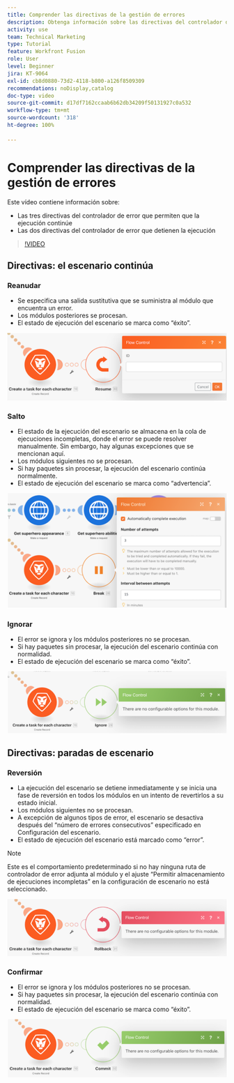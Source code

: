 ```yaml
---
title: Comprender las directivas de la gestión de errores
description: Obtenga información sobre las directivas del controlador de error que permiten que la ejecución continúe y las que detienen la ejecución, en  [!DNL Adobe Workfront Fusion].
activity: use
team: Technical Marketing
type: Tutorial
feature: Workfront Fusion
role: User
level: Beginner
jira: KT-9064
exl-id: cb8d0880-73d2-4118-b800-a126f8509309
recommendations: noDisplay,catalog
doc-type: video
source-git-commit: d17df7162ccaab6b62db34209f50131927c0a532
workflow-type: tm+mt
source-wordcount: '318'
ht-degree: 100%

---
```


# Comprender las directivas de la gestión de errores

Este vídeo contiene información sobre:

* Las tres directivas del controlador de error que permiten que la ejecución continúe
* Las dos directivas del controlador de error que detienen la ejecución

>[!VIDEO](https://video.tv.adobe.com/v/3418135/?quality=12&learn=on&enablevpops&captions=spa)

## Directivas: el escenario continúa

### Reanudar

* Se especifica una salida sustitutiva que se suministra al módulo que encuentra un error.
* Los módulos posteriores se procesan.
* El estado de ejecución del escenario se marca como “éxito”.

![Una imagen de una directiva de reanudación](assets/troubleshooting-and-error-handling-2.png)

### Salto

* El estado de la ejecución del escenario se almacena en la cola de ejecuciones incompletas, donde el error se puede resolver manualmente. Sin embargo, hay algunas excepciones que se mencionan aquí.
* Los módulos siguientes no se procesan.
* Si hay paquetes sin procesar, la ejecución del escenario continúa normalmente.
* El estado de ejecución del escenario se marca como “advertencia”.

![Una imagen de una directiva de Salto](assets/troubleshooting-and-error-handling-3.png)

### Ignorar

* El error se ignora y los módulos posteriores no se procesan.
* Si hay paquetes sin procesar, la ejecución del escenario continúa con normalidad.
* El estado de ejecución del escenario se marca como “éxito”.

![Una imagen de una directiva Ignorar](assets/troubleshooting-and-error-handling-4.png)

## Directivas: paradas de escenario

### Reversión

* La ejecución del escenario se detiene inmediatamente y se inicia una fase de reversión en todos los módulos en un intento de revertirlos a su estado inicial.
* Los módulos siguientes no se procesan.
* A excepción de algunos tipos de error, el escenario se desactiva después del “número de errores consecutivos” especificado en Configuración del escenario.
* El estado de ejecución del escenario está marcado como “error”.

>[!NOTE]
>
>Este es el comportamiento predeterminado si no hay ninguna ruta de controlador de error adjunta al módulo y el ajuste “Permitir almacenamiento de ejecuciones incompletas” en la configuración de escenario no está seleccionado.

![Una imagen de una directiva de Reversión](assets/troubleshooting-and-error-handling-5.png)

### Confirmar

* El error se ignora y los módulos posteriores no se procesan.
* Si hay paquetes sin procesar, la ejecución del escenario continúa con normalidad.
* El estado de ejecución del escenario se marca como “éxito”.

![Imagen de una directiva de Compromiso](assets/troubleshooting-and-error-handling-6.png)
